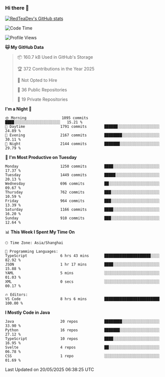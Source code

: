 ### Hi there 👋

<!--
**RedTeaDev/RedTeaDev** is a ✨ _special_ ✨ repository because its `README.md` (this file) appears on your GitHub profile.

Here are some ideas to get you started:

- 🔭 I’m currently working on ...
- 🌱 I’m currently learning ...
- 👯 I’m looking to collaborate on ...
- 🤔 I’m looking for help with ...
- 💬 Ask me about ...
- 📫 How to reach me: ...
- 😄 Pronouns: ...
- ⚡ Fun fact: ...
-->

<!--
[![wakatime](https://wakatime.com/badge/user/6b101ed0-04c0-4490-9283-eb61f2efff96.svg)](https://wakatime.com/@6b101ed0-04c0-4490-9283-eb61f2efff96)
!-->

[![RedTeaDev's GitHub stats](https://github-readme-stats.vercel.app/api?username=RedTeaDev\&include_all_commits=true)](https://github.com/anuraghazra/github-readme-stats)
<!--
[![willianrod's wakatime stats](https://github-readme-stats.vercel.app/api/wakatime?username=RedTeaDev)](https://github.com/anuraghazra/github-readme-stats)
!-->
<!--START_SECTION:waka-->
![Code Time](http://img.shields.io/badge/Code%20Time-3%2C236%20hrs%207%20mins-blue)

![Profile Views](http://img.shields.io/badge/Profile%20Views-0-blue)

**🐱 My GitHub Data** 

> 📦 160.7 kB Used in GitHub's Storage 
 > 
> 🏆 372 Contributions in the Year 2025
 > 
> 🚫 Not Opted to Hire
 > 
> 📜 36 Public Repositories 
 > 
> 🔑 19 Private Repositories 
 > 
**I'm a Night 🦉** 

```text
🌞 Morning                1095 commits        ████░░░░░░░░░░░░░░░░░░░░░   15.21 % 
🌆 Daytime                1791 commits        ██████░░░░░░░░░░░░░░░░░░░   24.89 % 
🌃 Evening                2167 commits        ████████░░░░░░░░░░░░░░░░░   30.11 % 
🌙 Night                  2144 commits        ███████░░░░░░░░░░░░░░░░░░   29.79 % 
```
📅 **I'm Most Productive on Tuesday** 

```text
Monday                   1250 commits        ████░░░░░░░░░░░░░░░░░░░░░   17.37 % 
Tuesday                  1449 commits        █████░░░░░░░░░░░░░░░░░░░░   20.13 % 
Wednesday                696 commits         ██░░░░░░░░░░░░░░░░░░░░░░░   09.67 % 
Thursday                 762 commits         ███░░░░░░░░░░░░░░░░░░░░░░   10.59 % 
Friday                   964 commits         ███░░░░░░░░░░░░░░░░░░░░░░   13.39 % 
Saturday                 1166 commits        ████░░░░░░░░░░░░░░░░░░░░░   16.20 % 
Sunday                   910 commits         ███░░░░░░░░░░░░░░░░░░░░░░   12.64 % 
```


📊 **This Week I Spent My Time On** 

```text
🕑︎ Time Zone: Asia/Shanghai

💬 Programming Languages: 
TypeScript               6 hrs 43 mins       █████████████████████░░░░   82.92 % 
JSON                     1 hr 17 mins        ████░░░░░░░░░░░░░░░░░░░░░   15.88 % 
YAML                     5 mins              ░░░░░░░░░░░░░░░░░░░░░░░░░   01.03 % 
XML                      0 secs              ░░░░░░░░░░░░░░░░░░░░░░░░░   00.17 % 

🔥 Editors: 
VS Code                  8 hrs 6 mins        █████████████████████████   100.00 % 
```

**I Mostly Code in Java** 

```text
Java                     20 repos            ████████░░░░░░░░░░░░░░░░░   33.90 % 
Python                   16 repos            ███████░░░░░░░░░░░░░░░░░░   27.12 % 
TypeScript               10 repos            ████░░░░░░░░░░░░░░░░░░░░░   16.95 % 
Svelte                   4 repos             ██░░░░░░░░░░░░░░░░░░░░░░░   06.78 % 
CSS                      1 repo              ░░░░░░░░░░░░░░░░░░░░░░░░░   01.69 % 
```




 Last Updated on 20/05/2025 06:38:25 UTC
<!--END_SECTION:waka-->


